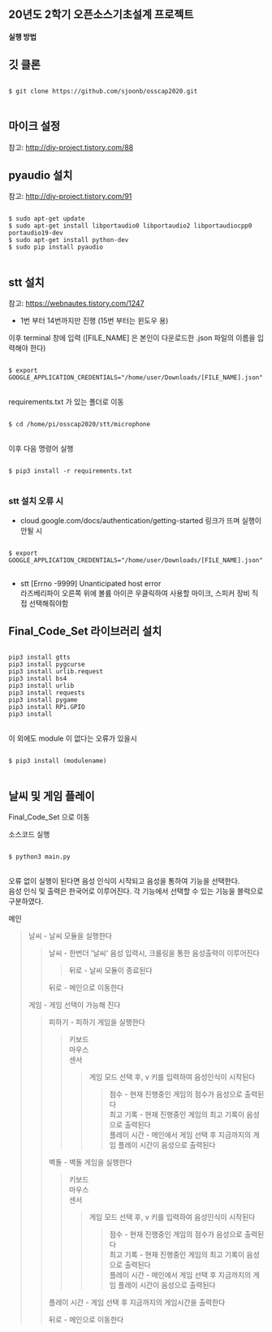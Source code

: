 ## 20년도 2학기 오픈소스기초설계 프로젝트

#### 실행 방법

## 깃 클론
<pre>
<code>
$ git clone https://github.com/sjoonb/osscap2020.git
</code>
</pre>

## 마이크 설정 
참고:  <http://diy-project.tistory.com/88>   

## pyaudio 설치
참고:  <http://diy-project.tistory.com/91>   
<pre>
<code>
$ sudo apt-get update
$ sudo apt-get install libportaudio0 libportaudio2 libportaudiocpp0 portaudio19-dev
$ sudo apt-get install python-dev
$ sudo pip install pyaudio
</code>
</pre>

## stt 설치
참고:  https://webnautes.tistory.com/1247   
- 1번 부터 14번까지만 진행 (15번 부터는 윈도우 용)    
    
이후 terminal 창에 입력 ([FILE_NAME] 은 본인이 다운로드한 .json 파일의 이름을 입력해야 한다)      
<pre>
<code>
$ export GOOGLE_APPLICATION_CREDENTIALS="/home/user/Downloads/[FILE_NAME].json"
</code>
</pre>
requirements.txt 가 있는 폴더로 이동
<pre>
<code>
$ cd /home/pi/osscap2020/stt/microphone
</code>
</pre>
이후 다음 명령어 실행
<pre>
<code>
$ pip3 install -r requirements.txt
</code>
</pre>

### stt 설치 오류 시

- cloud.google.com/docs/authentication/getting-started 링크가 뜨며 실행이 안될 시
<pre>
<code>
$ export GOOGLE_APPLICATION_CREDENTIALS="/home/user/Downloads/[FILE_NAME].json"
</code>
</pre>
- stt [Errno -9999] Unanticipated host error        
라즈베리파이 오른쪽 위에 볼륨 아이콘 우클릭하여 사용할 마이크, 스피커 장비 직접 선택해줘야함

## Final_Code_Set 라이브러리 설치

<pre>
<code>
pip3 install gtts
pip3 install pygcurse
pip3 install urlib.request
pip3 install bs4
pip3 install urlib
pip3 install requests
pip3 install pygame
pip3 install RPi.GPIO
pip3 install 
</code>
</pre>
이 외에도 module 이 없다는 오류가 있을시
<pre>
<code>
$ pip3 install (modulename)
</code>
</pre>

## 날씨 및 게임 플레이

Final_Code_Set 으로 이동

소스코드 실행
<pre>
<code>
$ python3 main.py
</code>
</pre>

오류 없이 실행이 된다면 음성 인식이 시작되고 음성을 통하여 기능을 선택한다.    
음성 인식 및 출력은 한국어로 이루어진다.
각 기능에서 선택할 수 있는 기능을 블럭으로 구분하였다.

메인  
> 날씨 - 날씨 모듈을 실행한다    
>> 날씨 - 한번더 '날씨' 음성 입력시, 크롤링을 통한 음성출력이 이루어진다  
>>> 뒤로 - 날씨 모듈이 종료된다        
>>
>> 뒤로 - 메인으로 이동한다  
>
> 게임 - 게임 선택이 가능해 진다     
>> 피하기 - 피하기 게임을 실행한다 
>>> 키보드     
>>> 마우스     
>>> 센서     
>>>> 게임 모드 선택 후, v 키를 입력하여 음성인식이 시작된다   
>>>>> 점수 - 현재 진행중인 게임의 점수가 음성으로 출력된다     
>>>>> 최고 기록 - 현재 진행중인 게임의 최고 기록이 음성으로 출력된다      
>>>>> 플레이 시간 - 메인에서 게임 선택 후 지금까지의 게임 플레이 시간이 음성으로 출력된다      
>>
>> 벽돌 - 벽돌 게임을 실행한다   
>>> 키보드     
>>> 마우스     
>>> 센서    
>>>> 게임 모드 선택 후, v 키를 입력하여 음성인식이 시작된다   
>>>>> 점수 - 현재 진행중인 게임의 점수가 음성으로 출력된다     
>>>>> 최고 기록 - 현재 진행중인 게임의 최고 기록이 음성으로 출력된다      
>>>>> 플레이 시간 - 메인에서 게임 선택 후 지금까지의 게임 플레이 시간이 음성으로 출력된다      
>>
>> 플레이 시간 - 게임 선택 후 지금까지의 게임시간을 출력한다        
>>
>> 뒤로 - 메인으로 이동한다   

